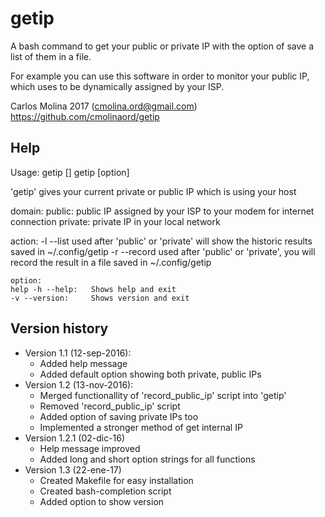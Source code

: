 # getip
A bash command to get your public or private IP with the option of save a list
of them in a file.

For example you can use this software in order to monitor your public IP,
which uses to be dynamically assigned by your ISP.

Carlos Molina 2017 (cmolina.ord@gmail.com)
https://github.com/cmolinaord/getip

## Help
  Usage:
    getip <domain> [<action>]
    getip [option]

  'getip' gives your current private or public IP which is using your host

  domain:
     public:       public IP assigned by your ISP to your modem for internet connection
     private:      private IP in your local network

  action:
    -l --list    used after 'public' or 'private' will show the historic results saved in  ~/.config/getip
    -r --record  used after 'public' or 'private', you will record the result in a file saved in ~/.config/getip

    option:
    help -h --help:   Shows help and exit
    -v --version:     Shows version and exit

## Version history

* Version 1.1 (12-sep-2016):
  * Added help message
  * Added default option showing both private, public IPs
* Version 1.2 (13-nov-2016):
  * Merged functionallity of 'record_public_ip' script into 'getip'
  * Removed 'record_public_ip' script
  * Added option of saving private IPs too
  * Implemented a stronger method of get internal IP
* Version 1.2.1 (02-dic-16)
  * Help message improved
  * Added long and short option strings for all functions
* Version 1.3 (22-ene-17)
  * Created Makefile for easy installation
  * Created bash-completion script
  * Added option to show version
